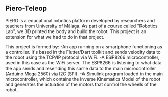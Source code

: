## Piero-Teleop
PIERO is a educational robotics platform developed by researchers and teachers from University of Málaga. As part of a course called "Robotics Lab", we 3D printed the body and build the robot. This project is an extension for what we had to do in that project. 

This project is formed by:
 -An app running on a smartphone functioning as a controller. It's based in the Flutter/Dart toolkit and sends velocity data to the robot using the TCP/IP protocol via WiFi.
 -A ESP8266 microcontroller, used in this case as the WiFi server. The ESP8266 is listening to what data the app sends and resending this same data to the main microcontroller (Arduino Mega 2560) via I2C (SPI).
 -A Simulink program loaded in the main microcontroller, which contains the Inverse Kinematics Model of the robot and generates the actuation of the motors that control the wheels of the robot.
